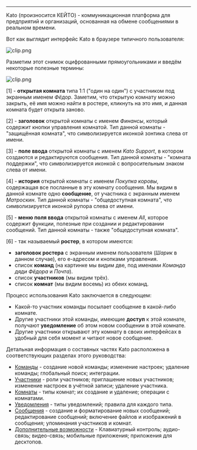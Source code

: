 ***

Kato (произносится КЕЙТО) - коммуникационная платформа для предприятий и организаций, основанная на обмене сообщениями в реальном времени.

Вот как выглядит интерфейс Kato в браузере типичного пользователя:

![clip.png](https://in.kato.im/ab6a313ec33144ac74360653e8e76ec85d3af3992aff383e4d387ad889e40252/clip.png)

Разметим этот снимок оцифрованными прямоугольниками и введём некоторые полезные термины:

![clip.png](https://in.kato.im/c33540e39e92ca2f447081e133c04756cf54eb8a1c5463d75d22680d586735a7/clip.png)

[1] - **открытая комната** типа 1:1 ("один на один") с участником под экранным именем _Фёдор_. Заметим, что открытую комнату можно закрыть, её имя можно найти в ростере, кликнуть на это имя, и данная комната будет открыта заново.  

[2] - **заголовок** открытой комнаты с именем _Финансы_, который содержит кнопки управления комнатой. Тип данной комнаты - "защищённая комната", что символизируется иконкой зонтика слева от имени. 

[3] - **поле ввода** открытой комнаты с именем _Kato Support_, в котором создаются и редактируются сообщения. Тип данной комнаты - "комната поддержки", что символизируется иконкой с вопросительным знаком слева от имени.

[4] - **история** открытой комнаты с именем _Покупка коровы_, содержащая все посланные в эту комнату сообщения. Мы видим в данной комнате одно **сообщение**, от участника с экранным именем _Матроскин_. Тип данной комнаты - "общедоступная комната", что символизируется иконкой рупора слева от имени.

[5] - **меню поля ввода** открытой комнаты с именем _All_, которое содержит функции, полезные при создании и редактировании сообщений. Тип данной комнаты - также "общедоступная комната".

[6] - так называемый **ростер**, в котором имеются:

  - **заголовок ростера** с экранным именем пользователя (_Шарик_ в данном случае), его е-адресом и кнопками управления.  
  - список **команд** (на картинке мы видим две, под именами _Команда дяди Фёдора_ и _Почта_).
  - список **участников** (мы видим трёх).
  - список **комнат** (мы видим восемь) из обеих команд.

Процесс использования Kato заключается в следующем:

  - Какой-то участник команды посылает сообщение в какой-либо комнате.
  - Другие участники этой команды, имеющие **доступ** к этой комнате, получают **уведомление** об этом новом сообщении в этой комнате.
  - Другие участники открывают эту комнату в своих интерфейсах в удобный для себя момент и читают новое сообщение.

Детальная информация о составных частях Kato расположена в соответствующих разделах этого руководства:

  - [Команды](/articles/ru/teams) - создание новой команды; изменение настроек; удаление команды; глобальный поиск; интеграции.
  - [Участники](/articles/ru/members) - роли участников; приглашение новых участников; изменение настроек в учётной записи; удаление участника.   
  - [Комнаты](/articles/ru/rooms) - типы комнат; их создание и удаление; операции с комнатами.
  - [Уведомления](/articles/ru/notifications) - типы уведомлений; правила для каждого типа.
  - [Сообщения](/articles/ru/messages) - создание и форматирование новых сообщений; редактирование сообщений; включение файлов и изображений в сообщения; упоминания участников и комнат.
  - [Дополнительные возможности](/articles/ru/extra) - Клавиатурный контроль; аудио-связь; видео-связь; мобильные приложения; приложения для десктопов.
